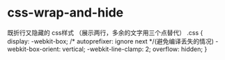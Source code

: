 # css-wrap-and-hide
既折行又隐藏的 css样式 （展示两行，多余的文字用三个点替代）
.css {
  display: -webkit-box;
  /* autoprefixer: ignore next */(避免编译丢失的情况)
  -webkit-box-orient: vertical;
  -webkit-line-clamp: 2;
  overflow: hidden;
}
